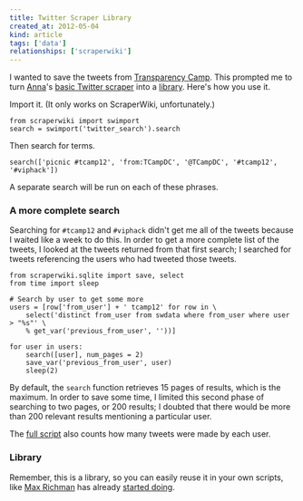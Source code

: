 ```yaml
---
title: Twitter Scraper Library 
created_at: 2012-05-04
kind: article
tags: ['data']
relationships: ['scraperwiki']
---
```


I wanted to save the tweets from [Transparency Camp](tcamp).
This prompted me to turn [Anna](annaps)'s [basic Twitter scraper](basic)
into a [library](twitter_search). Here's how you use it.

Import it. (It only works on ScraperWiki, unfortunately.)

    from scraperwiki import swimport
    search = swimport('twitter_search').search

Then search for terms.

    search(['picnic #tcamp12', 'from:TCampDC', '@TCampDC', '#tcamp12', '#viphack'])

A separate search will be run on each of these phrases.

### A more complete search
Searching for `#tcamp12` and `#viphack` didn't get me all of the
tweets because I waited like a week to do this. In order to get
a more complete list of the tweets, I looked at the tweets returned
from that first search; I searched for tweets referencing the users
who had tweeted those tweets.

    from scraperwiki.sqlite import save, select
    from time import sleep

    # Search by user to get some more
    users = [row['from_user'] + ' tcamp12' for row in \
        select('distinct from_user from swdata where from_user where user > "%s"' \
        % get_var('previous_from_user', ''))]
    
    for user in users:
        search([user], num_pages = 2)
        save_var('previous_from_user', user)
        sleep(2)

By default, the `search` function retrieves 15 pages of results, which
is the maximum. In order to save some time, I limited this second phase
of searching to two pages, or 200 results; I doubted that there would
be more than 200 relevant results mentioning a particular user.

The [full script](tcamp_tweets) also counts how many tweets were made
by each user.

### Library

Remember, this is a library, so you can easily reuse it in your own
scripts, like [Max Richman](max) has already [started doing](datahh_tweets).

[annaps]: https://scraperwiki.com/profiles/AnnaPS/
[basic]: https://scraperwiki.com/scrapers/basic_twitter_scraper/
[tcamp]: http://transparencycamp.org/
[twitter_search]: https://scraperwiki.com/scrapers/twitter_search/
[tcamp_tweets]: https://scraperwiki.com/scrapers/tcamp_tweets/
[datahh_tweets]: https://twitter.com/#!/datahh/status/198507824958013441
[max]: https://twitter.com/datahh/
